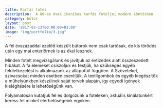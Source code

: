 ```yaml
---
title: Karfás fotel
description:  A 60-as évek ikonikus karfás foteljei modern köntösben
category: bútor
layout: post
date: '2017-03-13T00:00:00+01:00'
image: "img/portfolio/3.jpg"
---
```

A fél évszázaddal ezelőtt készült bútorok nem csak tartósak, de kis törődés után egy mai enteriőrnek is az ékei lesznek.

Minden fotelt megvizsgálunk és javítjuk az évtizedek alatt összeszedett hibákat. A fa elemeket csiszoljuk és festjük, ha szükséges egyéb felületkezelést is alkalmazunk az állapottól függően. A Szöveteket, szivacsokat minden esetben cseréljük. A textilgombok és egyéb kiegészítők a műhelyünkben készülnek saját tervek alapján, így egyedi igények kielégítésére is lehetőségünk van.

Folyamatosan kutatjuk fel és dolgozunk a foteleken, aktuális kínálatunkért keress fel minket elérhetőségeink egyikén.
